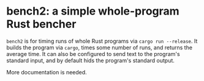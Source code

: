 # bench2: a simple whole-program Rust bencher

`bench2` is for timing runs of whole Rust programs via `cargo run --release`.
It builds the program via `cargo`, times some number of runs, and returns the
average time. It can also be configured to send text to the program's 
standard input, and by default hids the program's standard output.

More documentation is needed.